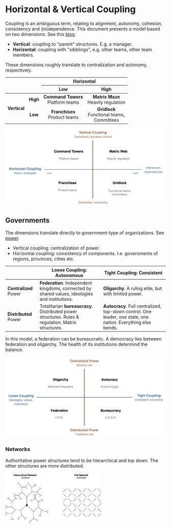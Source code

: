 # Horizontal & Vertical Coupling

Coupling is an ambiguous term, relating to alignment, autonomy, cohesion, consistency and (in)dependence. This document presents a model based on two dimensions. See this [blog](https://cutlefish.substack.com/p/tbm-379-vertical-vs-horizontal-org).

- **Vertical**: coupling to "parent" structures. E.g. a manager.
- **Horizontal**: coupling with "sibblings", e.g. other teams, other team members.

These dimensions roughly translate to centralization and autonomy, respectively.

<table><thead>
  <tr>
    <th colspan="2" rowspan="2"></th>
    <th colspan="2" style="text-align:center;">Horizontal</th>
  </tr>
  <tr>
    <th style="text-align:center;"><strong>Low</strong></th>
    <th style="text-align:center;"><strong>High</strong></th>
  </tr></thead>
<tbody>
  <tr style="text-align:center;">
    <td rowspan="2"><strong>Vertical</strong></td>
    <td><strong>High</strong></td>
    <td><strong>Command Towers</strong><br>Platform teams</td>
    <td><strong>Matrix Maze</strong><br>Heavily regulation<br></td>
  </tr>
  <tr style="text-align:center;">
    <td><strong>Low</strong> </td>
    <td><strong>Franchises</strong><br>Product teams<br></td>
    <td><strong>Gridlock</strong><br>Functional teams,<br>Committees<br></td>
  </tr>
</tbody>
</table>

<img src="../img/power-coupling-organization-topology.png" alt="power-coupling-organization-topology" style="max-height:24em;" />



## Governments

The dimensions translate directly to government-type of organizations. See [power](../systems/power.md).

- Vertical coupling: centralization of power.
- Horizontal coupling: consistency of components. I.e. governments of regions, provinces, cities etc.

|                       | Loose Coupling: Autonomous                                   | Tight Coupling: Consistent                                   |
| --------------------- | ------------------------------------------------------------ | ------------------------------------------------------------ |
| **Centralized** Power | **Federation**. Independent kingdoms, connected by shared values, ideologies and institutions. | **Oligarchy**. A ruling elite, but with limited power.       |
| **Distributed** Power | Totalitarian **bureaucracy**. Distributed power structures. Rules & regulation. Matrix structures. | **Autocracy**. Full centralized, top-down control. One leader, one state, one nation. Everything else bends. |

In this model, a federation can be bureaucratic. A democracy lies between federation and oligarchy. The health of its institutions determind the balance.

<img src="../img/power-centralization-coupling-government.png" alt="power-centralization-coupling-government" style="max-height:26em;" />

### Networks

Authoritative power structures tend to be hierarchical and top down. The other structures are more distributed.

<img src="../img/network-structure.png" alt="network-structure" style="width:60%;" />